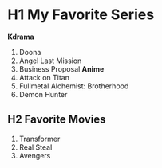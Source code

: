 # H1 My Favorite Series
**Kdrama**
1. Doona
2. Angel Last Mission
3. Business Proposal
**Anime**
1. Attack on Titan
2. Fullmetal Alchemist: Brotherhood
3. Demon Hunter
## H2 Favorite Movies
1. Transformer
2. Real Steal
3. Avengers

